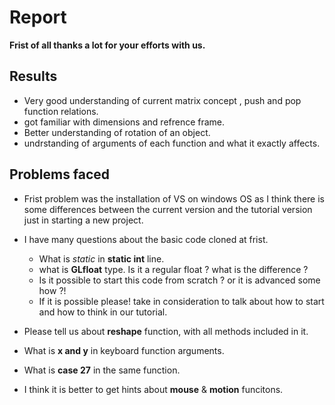 # Report 

**Frist of all thanks a lot for your efforts with us.** 

## Results

* Very good understanding of current matrix concept , push and pop function relations.
* got familiar with dimensions and refrence frame. 
* Better understanding of rotation of an object.
* undrstanding of arguments of each function and what it exactly affects.

## Problems faced

* Frist problem was the installation of VS on windows OS as I think there is some differences between the current version and the tutorial version just in starting a new project.

* I have many questions about the basic code cloned at frist.
    * What is _static_ in **static int** line.
    * what is **GLfloat** type. Is it a regular float ? what is the difference ?
    * Is it possible to start this code from scratch ? or it is advanced some how ?!
    * If it is possible please! take in consideration to talk about how to start and how to think in our tutorial.

* Please tell us about **reshape** function, with all methods included in it.

* What is **x and y** in keyboard function arguments.
* What is **case 27** in the same function.
* I think it is better to get hints about **mouse** & **motion** funcitons. 

